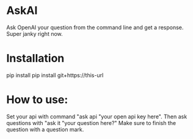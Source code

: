 # AskAI

Ask OpenAI your question from the command line and get a response. Super janky right now.

# Installation
pip install pip install git+https://this-url

# How to use:
Set your api with command "ask api "your open api key here".
Then ask questions with "ask it "your question here?"
Make sure to finish the question with a question mark.